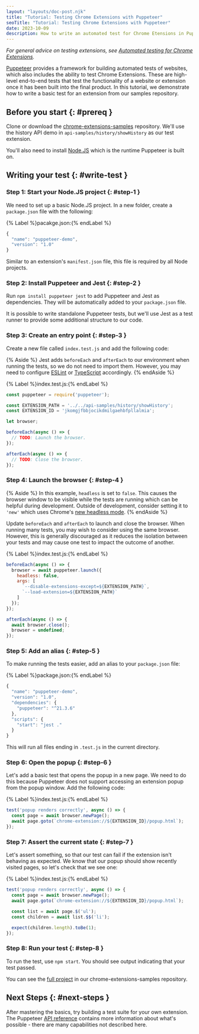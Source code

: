 ```yaml
---
layout: "layouts/doc-post.njk"
title: "Tutorial: Testing Chrome Extensions with Puppeteer"
seoTitle: "Tutorial: Testing Chrome Extensions with Puppeteer"
date: 2023-10-09
description: How to write an automated test for Chrome Etensions in Puppeteer.
---
```


_For general advice on testing extensions, see
[Automated testing for Chrome Extensions][automated-testing]._

[Puppeteer][puppeteer] provides a framework for building automated tests of websites, which also
includes the ability to test Chrome Extensions. These are high-level end-to-end tests that test the
functionality of a website or extension once it has been built into the final product. In this
tutorial, we demonstrate how to write a basic test for an extension from our samples repository.

## Before you start {: #prereq }

Clone or download the [chrome-extensions-samples][samples-repo] repository. We'll use the history
API demo in `api-samples/history/showHistory` as our test extension.

You'll also need to install [Node.JS][node] which is the runtime Puppeteer is built on.

## Writing your test {: #write-test }

### Step 1: Start your Node.JS project {: #step-1 }

We need to set up a basic Node.JS project. In a new folder, create a `package.json` file with the
following:

{% Label %}pacakge.json:{% endLabel %}

```js
{
  "name": "puppeteer-demo",
  "version": "1.0"
}
```

Similar to an extension's `manifest.json` file, this file is required by all Node projects.

### Step 2: Install Puppeteer and Jest {: #step-2 }

Run `npm install puppeteer jest` to add Puppeteer and Jest as dependencies. They will be
automatically added to your `package.json` file.

It is possible to write standalone Puppeteer tests, but we'll use Jest as a test runner to provide
some additional structure to our code.

### Step 3: Create an entry point {: #step-3 }

Create a new file called `index.test.js` and add the following code:

{% Aside %}
Jest adds `beforeEach` and `afterEach` to our environment when running the tests, so we do not need
to import them. However, you may need to configure [ESLint][eslint] or [TypeScript][typescript]
accordingly.
{% endAside %}

{% Label %}index.test.js:{% endLabel %}

```js
const puppeteer = require('puppeteer');

const EXTENSION_PATH = '../../api-samples/history/showHistory';
const EXTENSION_ID = 'jkomgjfbbjocikdmilgaehbfpllalmia';

let browser;

beforeEach(async () => {
  // TODO: Launch the browser.
});

afterEach(async () => {
  // TODO: Close the browser.
});
```

### Step 4: Launch the browser {: #step-4 }

{% Aside %}
In this example, `headless` is set to `false`. This causes the browser window to be visible while
the tests are running which can be helpful during development. Outside of development, consider
setting it to `'new'` which uses Chrome's [new headless mode][new-headless].
{% endAside %}

Update `beforeEach` and `afterEach` to launch and close the browser. When running many tests, you
may wish to consider using the same browser. However, this is generally discouraged as it reduces
the isolation between your tests and may cause one test to impact the outcome of another.

{% Label %}index.test.js:{% endLabel %}

```js
beforeEach(async () => {
  browser = await puppeteer.launch({
    headless: false,
    args: [
      `--disable-extensions-except=${EXTENSION_PATH}`,
      `--load-extension=${EXTENSION_PATH}`
    ]
  });
});

afterEach(async () => {
  await browser.close();
  browser = undefined;
});
```

### Step 5: Add an alias {: #step-5 }

To make running the tests easier, add an alias to your `package.json` file:

{% Label %}package.json:{% endLabel %}

```js
{
  "name": "puppeteer-demo",
  "version": "1.0",
  "dependencies": {
    "puppeteer": "^21.3.6"
  },
  "scripts": {
    "start": "jest ."
  }
}
```

This will run all files ending in `.test.js` in the current directory.

### Step 6: Open the popup {: #step-6 }

Let's add a basic test that opens the popup in a new page. We need to do this because Puppeteer
does not support accessing an extension popup from the popup window. Add the following code:

{% Label %}index.test.js:{% endLabel %}

```js
test('popup renders correctly', async () => {
  const page = await browser.newPage();
  await page.goto(`chrome-extension://${EXTENSION_ID}/popup.html`);
});
```

### Step 7: Assert the current state {: #step-7 }

Let's assert something, so that our test can fail if the extension isn't behaving as expected. We
know that our popup should show recently visited pages, so let's check that we see one:

{% Label %}index.test.js:{% endLabel %}

```js
test('popup renders correctly', async () => {
  const page = await browser.newPage();
  await page.goto(`chrome-extension://${EXTENSION_ID}/popup.html`);

  const list = await page.$('ul');
  const children = await list.$$('li');

  expect(children.length).toBe(1);
});
```

### Step 8: Run your test {: #step-8 }

To run the test, use `npm start`. You should see output indicating that your test passed.

You can see the [full project][full-project] in our chrome-extensions-samples repository.

## Next Steps {: #next-steps }

After mastering the basics, try building a test suite for your own extension. The Puppeteer
[API reference][api-reference] contains more information about what's possible - there are many
capabilities not described here.

[automated-testing]: /docs/extensions/mv3/automated-testing
[puppeteer]: https://github.com/puppeteer/puppeteer
[samples-repo]: https://github.com/GoogleChrome/chrome-extensions-samples
[node]: https://nodejs.org/
[new-headless]: https://developer.chrome.com/articles/new-headless/
[full-project]: https://github.com/GoogleChrome/chrome-extensions-samples/tree/main/functional-samples/tutorial.puppeteer
[api-reference]: https://pptr.dev/api
[consistent-id]: /docs/extensions/mv3/automated-testing/#setting-an-extension-id
[eslint]: https://www.npmjs.com/package/eslint-plugin-jest
[typescript]: https://jestjs.io/docs/getting-started#type-definitions
